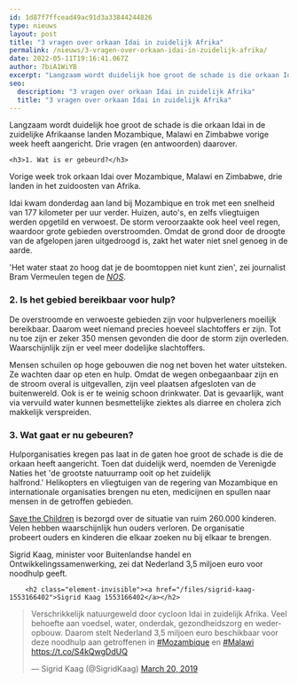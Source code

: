 ```yaml
---
id: 1d87f7ffcead49ac91d3a33844244826
type: nieuws
layout: post
title: "3 vragen over orkaan Idai in zuidelijk Afrika"
permalink: /nieuws/3-vragen-over-orkaan-idai-in-zuidelijk-afrika/
date: 2022-05-11T19:16:41.067Z
author: 7biA1WiYB
excerpt: "Langzaam wordt duidelijk hoe groot de schade is die orkaan Idai in de zuidelijke Afrikaanse landen Mozambique, Malawi en Zimbabwe vorige week heeft aangericht. Drie vragen (en antwoorden) daarover.  "
seo:
  description: "3 vragen over orkaan Idai in zuidelijk Afrika"
  title: "3 vragen over orkaan Idai in zuidelijk Afrika"
---
```

Langzaam wordt duidelijk hoe groot de schade is die orkaan Idai in de zuidelijke Afrikaanse landen Mozambique, Malawi en Zimbabwe vorige week heeft aangericht. Drie vragen (en antwoorden) daarover.  

    <h3>1. Wat is er gebeurd?</h3>
<p>Vorige week trok orkaan Idai over Mozambique, Malawi en Zimbabwe, drie landen in het zuidoosten van Afrika. </p>
<p>Idai kwam donderdag aan land bij Mozambique en trok met een snelheid van 177 kilometer per uur verder. Huizen, auto's, en zelfs vliegtuigen werden opgetild en verwoest. De storm veroorzaakte ook heel veel regen, waardoor grote gebieden overstroomden. Omdat de grond door de droogte van de afgelopen jaren uitgedroogd is, zakt het water niet snel genoeg in de aarde.</p>
<p>'Het water staat zo hoog dat je de boomtoppen niet kunt zien', zei journalist Bram Vermeulen tegen de <a href="https://nos.nl/artikel/2276869-mozambique-getroffen-door-mogelijk-grootste-natuurramp-op-zuidelijk-halfrond.html" target="_blank"><em>NOS</em></a>. </p>
<h3>2. Is het gebied bereikbaar voor hulp?</h3>
<p>De overstroomde en verwoeste gebieden zijn voor hulpverleners moeilijk bereikbaar. Daarom weet niemand precies hoeveel slachtoffers er zijn. Tot nu toe zijn er zeker 350 mensen gevonden die door de storm zijn overleden. Waarschijnlijk zijn er veel meer dodelijke slachtoffers. </p>
<p>Mensen schuilen op hoge gebouwen die nog net boven het water uitsteken. Ze wachten daar op eten en hulp. Omdat de wegen onbegaanbaar zijn en de stroom overal is uitgevallen, zijn veel plaatsen afgesloten van de buitenwereld. Ook is er te weinig schoon drinkwater. Dat is gevaarlijk, want via vervuild water kunnen besmettelijke ziektes als diarree en cholera zich makkelijk verspreiden.</p>
<h3>3. Wat gaat er nu gebeuren?</h3>
<p>Hulporganisaties kregen pas laat in de gaten hoe groot de schade is die de orkaan heeft aangericht. Toen dat duidelijk werd, noemden de Verenigde Naties het 'de grootste natuurramp ooit op het zuidelijk halfrond.' Helikopters en vliegtuigen van de regering van Mozambique en internationale organisaties brengen nu eten, medicijnen en spullen naar mensen in de getroffen gebieden.</p>
<p><a href="https://actie.savethechildren.nl/donatie_cycloon_mozambique" target="_blank">Save the Children</a> is bezorgd over de situatie van ruim 260.000 kinderen. Velen hebben waarschijnlijk hun ouders verloren. De organisatie probeert ouders en kinderen die elkaar zoeken nu bij elkaar te brengen.</p>
<p>Sigrid Kaag, minister voor Buitenlandse handel en Ontwikkelingssamenwerking, zei dat Nederland 3,5 miljoen euro voor noodhulp geeft. <div class="media media-element-container media-default"><div id="file-536632" class="file file-document file-text-oembed">

        <h2 class="element-invisible"><a href="/files/sigrid-kaag-1553166402">Sigrid Kaag 1553166402</a></h2>
    
  
  <div class="content">
    
<blockquote class="twitter-tweet" data-width="550"><p lang="nl" dir="ltr">Verschrikkelijk natuurgeweld door cycloon Idai in zuidelijk Afrika. Veel behoefte aan voedsel, water, onderdak, gezondheidszorg en wederopbouw. Daarom stelt Nederland 3,5 miljoen euro beschikbaar voor deze noodhulp aan getroffenen in <a href="https://twitter.com/hashtag/Mozambique?src=hash&amp;ref_src=twsrc%5Etfw">#Mozambique</a> en <a href="https://twitter.com/hashtag/Malawi?src=hash&amp;ref_src=twsrc%5Etfw">#Malawi</a> <a href="https://t.co/S4kQwgDdUQ">https://t.co/S4kQwgDdUQ</a></p>&mdash; Sigrid Kaag (@SigridKaag) <a href="https://twitter.com/SigridKaag/status/1108431362757922818?ref_src=twsrc%5Etfw">March 20, 2019</a></blockquote>
<script async="" src="https://platform.twitter.com/widgets.js" charset="utf-8"></script>
  </div>

  
</div>
</div>  
